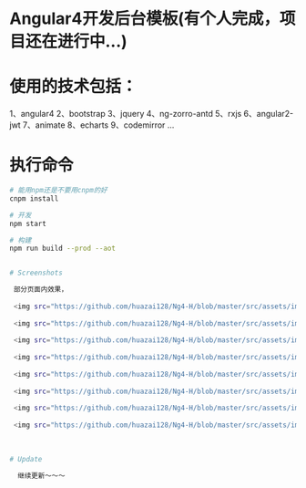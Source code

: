 # Angular4开发后台模板(有个人完成，项目还在进行中...)

# 使用的技术包括：
  1、angular4
  2、bootstrap
  3、jquery
  4、ng-zorro-antd
  5、rxjs
  6、angular2-jwt
  7、animate
  8、echarts
  9、codemirror
  ...

# 执行命令
```bash
# 能用npm还是不要用cnpm的好
cnpm install

# 开发
npm start

# 构建
npm run build --prod --aot


# Screenshots

 部分页面内效果，
  
 <img src="https://github.com/huazai128/Ng4-H/blob/master/src/assets/img/index01.png">
 
 <img src="https://github.com/huazai128/Ng4-H/blob/master/src/assets/img/index02.png">
 
 <img src="https://github.com/huazai128/Ng4-H/blob/master/src/assets/img/index03.png">
 
 <img src="https://github.com/huazai128/Ng4-H/blob/master/src/assets/img/index04.png">
 
 <img src="https://github.com/huazai128/Ng4-H/blob/master/src/assets/img/index05.png">
 
 <img src="https://github.com/huazai128/Ng4-H/blob/master/src/assets/img/index06.png">
 
 <img src="https://github.com/huazai128/Ng4-H/blob/master/src/assets/img/index07.png">
 
 <img src="https://github.com/huazai128/Ng4-H/blob/master/src/assets/img/index08.png">
  
  
 
# Update
  
  继续更新～～～
  
 
 
